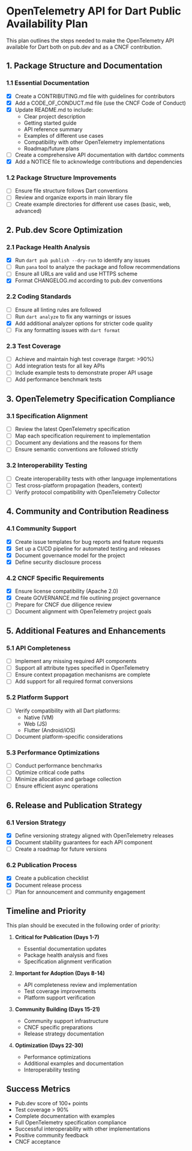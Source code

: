 # OpenTelemetry API for Dart Public Availability Plan

This plan outlines the steps needed to make the OpenTelemetry API available for Dart both on pub.dev and as a CNCF contribution. 

## 1. Package Structure and Documentation

### 1.1 Essential Documentation
- [x] Create a CONTRIBUTING.md file with guidelines for contributors
- [x] Add a CODE_OF_CONDUCT.md file (use the CNCF Code of Conduct)
- [x] Update README.md to include:
  - Clear project description
  - Getting started guide
  - API reference summary
  - Examples of different use cases
  - Compatibility with other OpenTelemetry implementations
  - Roadmap/future plans
- [ ] Create a comprehensive API documentation with dartdoc comments
- [x] Add a NOTICE file to acknowledge contributions and dependencies

### 1.2 Package Structure Improvements
- [ ] Ensure file structure follows Dart conventions
- [ ] Review and organize exports in main library file
- [ ] Create example directories for different use cases (basic, web, advanced)

## 2. Pub.dev Score Optimization

### 2.1 Package Health Analysis
- [x] Run `dart pub publish --dry-run` to identify any issues
- [ ] Run `pana` tool to analyze the package and follow recommendations
- [ ] Ensure all URLs are valid and use HTTPS scheme
- [x] Format CHANGELOG.md according to pub.dev conventions

### 2.2 Coding Standards
- [ ] Ensure all linting rules are followed
- [ ] Run `dart analyze` to fix any warnings or issues
- [x] Add additional analyzer options for stricter code quality
- [ ] Fix any formatting issues with `dart format`

### 2.3 Test Coverage
- [ ] Achieve and maintain high test coverage (target: >90%)
- [ ] Add integration tests for all key APIs
- [ ] Include example tests to demonstrate proper API usage
- [ ] Add performance benchmark tests

## 3. OpenTelemetry Specification Compliance

### 3.1 Specification Alignment
- [ ] Review the latest OpenTelemetry specification
- [ ] Map each specification requirement to implementation
- [ ] Document any deviations and the reasons for them
- [ ] Ensure semantic conventions are followed strictly

### 3.2 Interoperability Testing
- [ ] Create interoperability tests with other language implementations
- [ ] Test cross-platform propagation (headers, context)
- [ ] Verify protocol compatibility with OpenTelemetry Collector

## 4. Community and Contribution Readiness

### 4.1 Community Support
- [x] Create issue templates for bug reports and feature requests
- [x] Set up a CI/CD pipeline for automated testing and releases
- [x] Document governance model for the project
- [x] Define security disclosure process

### 4.2 CNCF Specific Requirements
- [x] Ensure license compatibility (Apache 2.0)
- [x] Create GOVERNANCE.md file outlining project governance
- [ ] Prepare for CNCF due diligence review
- [ ] Document alignment with OpenTelemetry project goals

## 5. Additional Features and Enhancements

### 5.1 API Completeness
- [ ] Implement any missing required API components
- [ ] Support all attribute types specified in OpenTelemetry
- [ ] Ensure context propagation mechanisms are complete
- [ ] Add support for all required format conversions

### 5.2 Platform Support
- [ ] Verify compatibility with all Dart platforms:
  - Native (VM)
  - Web (JS)
  - Flutter (Android/iOS)
- [ ] Document platform-specific considerations

### 5.3 Performance Optimizations
- [ ] Conduct performance benchmarks
- [ ] Optimize critical code paths
- [ ] Minimize allocation and garbage collection
- [ ] Ensure efficient async operations

## 6. Release and Publication Strategy

### 6.1 Version Strategy
- [x] Define versioning strategy aligned with OpenTelemetry releases
- [x] Document stability guarantees for each API component
- [ ] Create a roadmap for future versions

### 6.2 Publication Process
- [x] Create a publication checklist
- [x] Document release process
- [ ] Plan for announcement and community engagement

## Timeline and Priority

This plan should be executed in the following order of priority:

1. **Critical for Publication (Days 1-7)**
   - Essential documentation updates
   - Package health analysis and fixes
   - Specification alignment verification

2. **Important for Adoption (Days 8-14)**
   - API completeness review and implementation
   - Test coverage improvements
   - Platform support verification

3. **Community Building (Days 15-21)**
   - Community support infrastructure
   - CNCF specific preparations
   - Release strategy documentation

4. **Optimization (Days 22-30)**
   - Performance optimizations
   - Additional examples and documentation
   - Interoperability testing

## Success Metrics

- Pub.dev score of 100+ points
- Test coverage > 90%
- Complete documentation with examples
- Full OpenTelemetry specification compliance
- Successful interoperability with other implementations
- Positive community feedback
- CNCF acceptance
